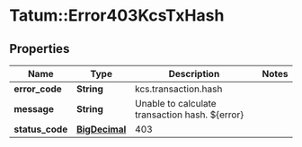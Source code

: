 # Tatum::Error403KcsTxHash

## Properties
Name | Type | Description | Notes
------------ | ------------- | ------------- | -------------
**error_code** | **String** | kcs.transaction.hash | 
**message** | **String** | Unable to calculate transaction hash. ${error} | 
**status_code** | [**BigDecimal**](BigDecimal.md) | 403 | 


